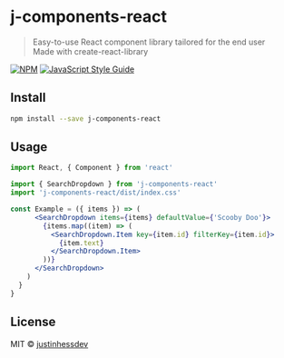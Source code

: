 # j-components-react

> Easy-to-use React component library tailored for the end user<br/>
> Made with create-react-library

[![NPM](https://img.shields.io/npm/v/j-components-react.svg)](https://www.npmjs.com/package/j-components-react) [![JavaScript Style Guide](https://img.shields.io/badge/code_style-standard-brightgreen.svg)](https://standardjs.com)

## Install

```bash
npm install --save j-components-react
```

## Usage

```jsx
import React, { Component } from 'react'

import { SearchDropdown } from 'j-components-react'
import 'j-components-react/dist/index.css'

const Example = ({ items }) => (
      <SearchDropdown items={items} defaultValue={'Scooby Doo'}>
        {items.map((item) => (
          <SearchDropdown.Item key={item.id} filterKey={item.id}>
            {item.text}
          </SearchDropdown.Item>
        ))}
      </SearchDropdown>
    )
  }
}
```

## License

MIT © [justinhessdev](https://github.com/justinhessdev)
